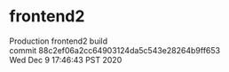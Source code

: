 # frontend2  
Production frontend2 build  
commit 88c2ef06a2cc64903124da5c543e28264b9ff653  
Wed Dec 9 17:46:43 PST 2020  
